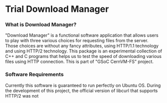 # Trial Download Manager

### What is Download Manager?

  "Download Manager" is a functional software application that allows users to play with three various choices for requesting files from the server. Those choices are without any fancy attributes, using HTTP/1.1 technology and using HTTP/2 technology. This package is an experimental collection of C++ and C programs that helps us to test the speed of downloading various files using HTTP connection. This is part of "GSoC CernVM-FS" project.

### Software Requirements

  Currently this software is guaranteed to run perfectly on Ubuntu OS. During the development of this project, the official version of libcurl that supports HTTP/2 was not 
